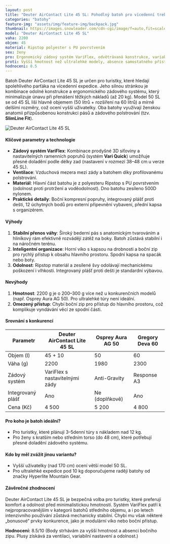 ```yaml
---
layout: post
title: "Deuter AirContact Lite 45 SL: Pohodlný batoh pro vícedenní trekking s variabilním nastavením zádového systému"
categories: "batohy"
feature-img: "assets/img/feature-img/backpack.jpg"
thumbnail: https://images.snowleader.com/cdn-cgi/image/f=auto,fit=scale-down,q=85/https://images.snowleader.com/media/catalog/product/cache/1/image/0dc2d03fe217f8c83829496872af24a0/D/E/DEUT01389_01.jpg
model: "Deuter AirContact Lite 45 SL"
vaha: 2200
objem: 45
material: Ripstop polyester s PU povrstvením
sex: ženy
pro: Ergonomický zádový systém VariFlex, odvětrávaná konstrukce, variabilní úložný prostor s rozšiřujícím límcem +10 litrů
proti: Vyšší hmotnost než ultralehké modely, absence samostatného přístupu ke spodní části batohu
hodnoceni: 8.5
---
```





Batoh Deuter AirContact Lite 45 SL je určen pro turistky, které hledají spolehlivého parťáka na vícedenní expedice. Jeho silnou stránkou je kombinace odolné konstrukce a ergonomického zádového systému, který minimalizuje únavu při přenášení těžkých nákladů (až 20 kg). Model 50 SL se od 45 SL liší hlavně objemem (50 litrů + rozšíření na 60 litrů) a mírně delšími rozměry, což ocení vyšší uživatelky. Oba batohy využívají ženskou anatomii přizpůsobenou konstrukci pásů a zádového polstrování (tzv. **SlimLine Fit**).

![Deuter AirContact Lite 45 SL](https://res.cloudinary.com/dvwv5cne3/image/fetch/w_auto,h_450,c_fill,g_auto,f_auto,q_auto/https://images.snowleader.com/cdn-cgi/image/f=auto,fit=scale-down,q=85/https://images.snowleader.com/media/catalog/product/cache/1/image/0dc2d03fe217f8c83829496872af24a0/D/E/DEUT01389_01.jpg)

#### Klíčové parametry a technologie
- **Zádový systém VariFlex**: Kombinace prodyšné 3D síťoviny a nastavitelných ramenních popruhů (systém **Vari Quick**) umožňuje přesné doladění podle délky zad (nastavení v rozmezí 38–48 cm u verze 45 SL).
- **Ventilace**: Vzduchová mezera mezi zády a batohem díky profilovanému polstrování.
- **Materiál**: Hlavní část batohu je z polyesteru Ripstop s PU povrstvením (odolnost proti protržení a voděodolnost). Dno batohu zesíleno 500D nylonem.
- **Praktické detaily**: Boční kompresní popruhy, integrovaný plášť proti dešti, 12 úchytných bodů pro externí připevnění vybavení, přední kapsa s organizérem.

#### Výhody
1. **Stabilní přenos váhy**: Široký bederní pás s anatomickým tvarováním a hliníkový rám efektivně rozvádějí zátěž na boky. Batoh zůstává stabilní i na náročném terénu.
2. **Inteligentní organizace**: Horní víko s kapsou na drobnosti a boční zip pro rychlý přístup k obsahu hlavního prostoru. Spodní kapsa na spacák nebo boty.
3. **Odolnost**: Ripstop materiál a zesílené švy odolávají mechanickému poškození i vlhkosti. Integrovaný plášť proti dešti je standardní výbavou.

#### Nevýhody
1. **Hmotnost**: 2200 g je o 200–300 g více než u konkurenčních modelů (např. Osprey Aura AG 50). Pro ultralehké túry není ideální.
2. **Omezený přístup**: Chybí boční zip pro přístup do hlavního prostoru, což komplikuje vyndávání věcí ze spodní části.

#### Srovnání s konkurencí

| Parametr          | Deuter AirContact Lite 45 SL | Osprey Aura AG 50  | Gregory Deva 60     |
|-------------------|------------------------------|--------------------|---------------------|
| Objem (l)         | 45 \+ 10                     | 50                 | 60                  |
| Váha (g)          | 2200                         | 1980               | 2300                |
| Zádový systém     | VariFlex s nastavitelnými zády | Anti-Gravity       | Response A3        |
| Integrovaný plášť | Ano                          | Ne (doplňkově)     | Ano                 |
| Cena (Kč)         | 4 500                        | 5 200              | 4 800               |

#### Pro koho je batoh ideální?
- Pro turistky, které plánují 3–5denní túry s nákladem nad 12 kg.
- Pro ženy s kratším nebo středním torso (do 48 cm), které potřebují přesné doladění zádového systému.

#### Kdo by měl zvážit jinou variantu?
- Vyšší uživatelky (nad 170 cm) ocení větší model 50 SL.
- Pro ultralehké expedice pod 10 kg doporučujeme raději batohy od značky Hyperlite Mountain Gear.

#### Závěrečné zhodnocení
Deuter AirContact Lite 45 SL je bezpečná volba pro turistky, které preferují komfort a odolnost před minimalistickou hmotností. Systém VariFlex patří k nejpropracovanějším v kategorii batohů středního objemu, a i po letech intenzivního používání zůstává mechanicky stabilní. Chybí mu však některé „bonusové“ prvky konkurence, jako je modulární víko nebo boční přístup.

**Hodnocení:** 8.5/10 (Body strhávám za vyšší hmotnost a absenci bočního zipu. Plusy získává za ventilaci, variabilní nastavení a odolnost.)